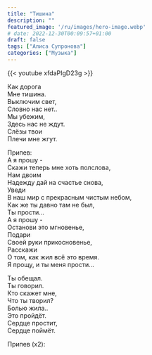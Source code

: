 ```yaml
---
title: "Тишина"
description: ""
featured_image: '/ru/images/hero-image.webp'
# date: 2022-12-30T00:09:57+01:00
draft: false
tags: ["Алиса Супронова"]
categories: ["Музыка"]
---
```


{{< youtube xfdaPIgD23g >}}

Как дорога  
Мне тишина.  
Выключим свет,  
Словно нас нет..  
Мы убежим,  
Здесь нас не ждут.  
Слёзы твои  
Плечи мне жгут.

Припев:  
А я прошу -  
Скажи теперь мне хоть полслова,  
Нам двоим  
Надежду дай на счастье снова,  
Уведи  
В наш мир с прекрасным чистым небом,  
Как же ты давно там не был,  
Ты прости…  
А я прошу -  
Останови это мгновенье,  
Подари  
Своей руки прикосновенье,  
Расскажи  
О том, как жил всё это время.  
Я прощу, и ты меня прости…

Ты обещал.  
Ты говорил.  
Кто скажет мне,  
Что ты творил?  
Болью жила..  
Это пройдёт.  
Сердце простит,  
Сердце поймёт.

Припев (х2):
